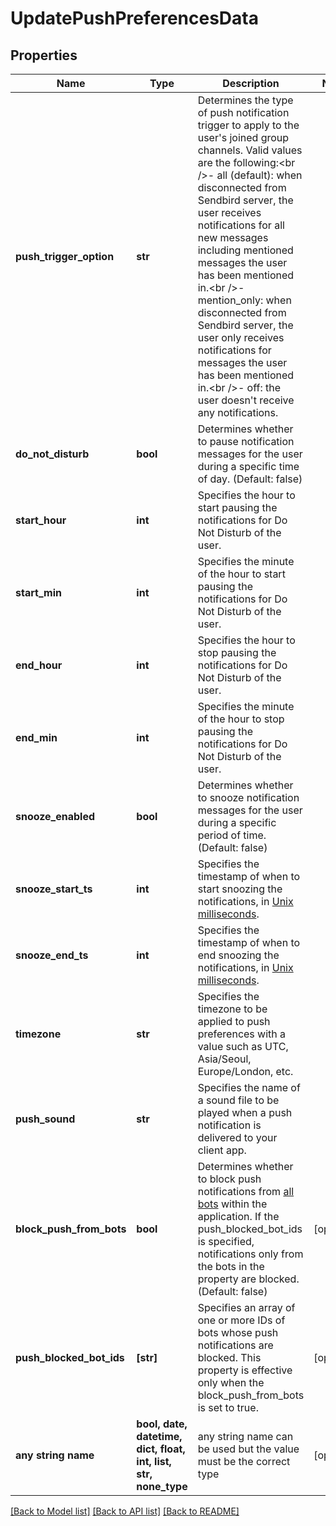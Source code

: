 # UpdatePushPreferencesData


## Properties
Name | Type | Description | Notes
------------ | ------------- | ------------- | -------------
**push_trigger_option** | **str** | Determines the type of push notification trigger to apply to the user&#39;s joined group channels. Valid values are the following:&lt;br /&gt;- all (default): when disconnected from Sendbird server, the user receives notifications for all new messages including mentioned messages the user has been mentioned in.&lt;br /&gt;- mention_only: when disconnected from Sendbird server, the user only receives notifications for messages the user has been mentioned in.&lt;br /&gt;- off: the user doesn&#39;t receive any notifications. | 
**do_not_disturb** | **bool** | Determines whether to pause notification messages for the user during a specific time of day. (Default: false) | 
**start_hour** | **int** | Specifies the hour to start pausing the notifications for Do Not Disturb of the user. | 
**start_min** | **int** | Specifies the minute of the hour to start pausing the notifications for Do Not Disturb of the user. | 
**end_hour** | **int** | Specifies the hour to stop pausing the notifications for Do Not Disturb of the user. | 
**end_min** | **int** | Specifies the minute of the hour to stop pausing the notifications for Do Not Disturb of the user. | 
**snooze_enabled** | **bool** | Determines whether to snooze notification messages for the user during a specific period of time. (Default: false) | 
**snooze_start_ts** | **int** | Specifies the timestamp of when to start snoozing the notifications, in [Unix milliseconds](/docs/chat/v3/platform-api/guides/miscellaneous#2-timestamps). | 
**snooze_end_ts** | **int** | Specifies the timestamp of when to end snoozing the notifications, in [Unix milliseconds](/docs/chat/v3/platform-api/guides/miscellaneous#2-timestamps). | 
**timezone** | **str** | Specifies the timezone to be applied to push preferences with a value such as UTC, Asia/Seoul, Europe/London, etc. | 
**push_sound** | **str** | Specifies the name of a sound file to be played when a push notification is delivered to your client app. | 
**block_push_from_bots** | **bool** | Determines whether to block push notifications from [all bots](/docs/chat/v3/platform-api/guides/bot-interface#2-list-bots) within the application. If the push_blocked_bot_ids is specified, notifications only from the bots in the property are blocked. (Default: false) | [optional] 
**push_blocked_bot_ids** | **[str]** | Specifies an array of one or more IDs of bots whose push notifications are blocked. This property is effective only when the block_push_from_bots is set to true. | [optional] 
**any string name** | **bool, date, datetime, dict, float, int, list, str, none_type** | any string name can be used but the value must be the correct type | [optional]

[[Back to Model list]](../README.md#documentation-for-models) [[Back to API list]](../README.md#documentation-for-api-endpoints) [[Back to README]](../README.md)


